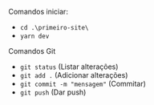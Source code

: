 Comandos iniciar:

- `cd .\primeiro-site\`
- `yarn dev`

Comandos Git

- `git status` (Listar alterações)
- `git add .` (Adicionar alterações)
- `git commit -m "mensagem"` (Commitar)
- `git push` (Dar push)
